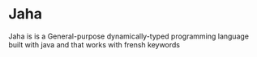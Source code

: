 # Jaha
Jaha is is a General-purpose dynamically-typed programming language built with java and that works with frensh keywords 
